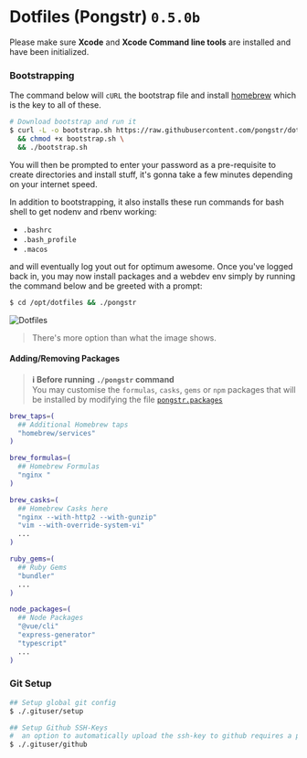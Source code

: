 Dotfiles (Pongstr) `0.5.0b`
===

Please make sure **Xcode** and **Xcode Command line tools** are installed and have been initialized.

### Bootstrapping

The command below will `cURL` the bootstrap file and install [homebrew](https://brew.sh/) which is
the key to all of these.

```bash
# Download bootstrap and run it
$ curl -L -o bootstrap.sh https://raw.githubusercontent.com/pongstr/dotfiles/master/bootstrap.sh \
  && chmod +x bootstrap.sh \
  && ./bootstrap.sh
```

You will then be prompted to enter your password as a pre-requisite to create directories
and install stuff, it's gonna take a few minutes depending on your internet speed.

In addition to bootstrapping, it also installs these run commands for bash shell to get
nodenv and rbenv working:

- `.bashrc`
- `.bash_profile `
- `.macos`

and will eventually log yout out for optimum awesome. Once you've logged back in, you may now install
packages and a webdev env simply by running the command below and be greeted with a prompt:

```bash
$ cd /opt/dotfiles && ./pongstr
```

![Dotfiles](https://i.imgur.com/TerhqiG.png)

> There's more option than what the image shows.

#### Adding/Removing Packages

> **ℹ️ Before running `./pongstr` command**<br>
> You may customise the `formulas`, `casks`, `gems` or `npm` packages that will be installed by modifying
> the file [`pongstr.packages`](https://github.com/pongstr/dotfiles/blob/master/pongstr.packages)

```bash
brew_taps=(
  ## Additional Homebrew taps
  "homebrew/services"
)

brew_formulas=(
  ## Homebrew Formulas
  "nginx "
)

brew_casks=(
  ## Homebrew Casks here
  "nginx --with-http2 --with-gunzip"
  "vim --with-override-system-vi"
  ...
)

ruby_gems=(
  ## Ruby Gems
  "bundler"
  ...
)

node_packages=(
  ## Node Packages
  "@vue/cli"
  "express-generator"
  "typescript"
  ...
)
```

### Git Setup

```bash
## Setup global git config
$ ./.gituser/setup

## Setup Github SSH-Keys
#  an option to automatically upload the ssh-key to github requires a personal access token
$ ./.gituser/github
```
